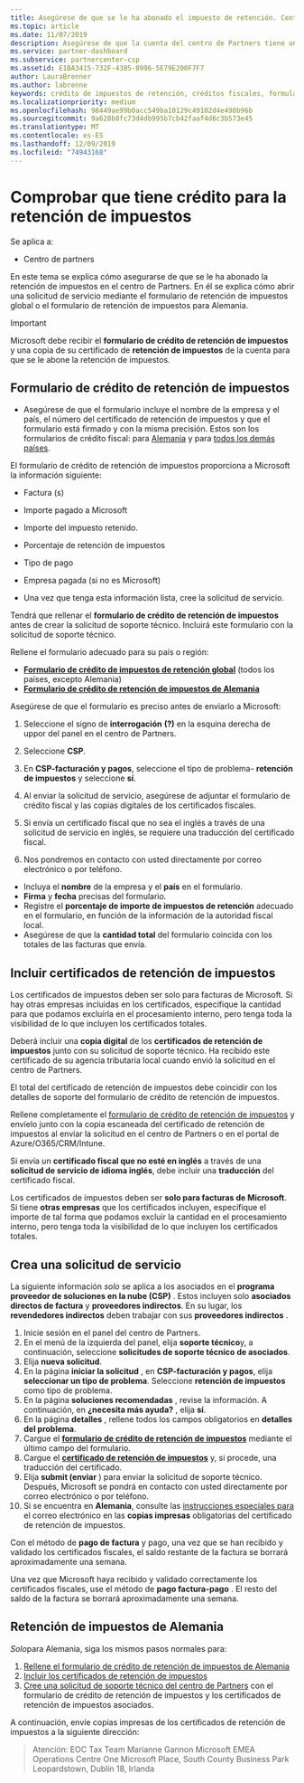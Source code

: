 ```yaml
---
title: Asegúrese de que se le ha abonado el impuesto de retención. Centro de Partners
ms.topic: article
ms.date: 11/07/2019
description: Asegúrese de que la cuenta del centro de Partners tiene un crédito por retención de impuestos y abra una solicitud de servicio si es necesario.
ms.service: partner-dashboard
ms.subservice: partnercenter-csp
ms.assetid: E1BA3415-732F-4385-8996-5E79E200F7F7
author: LauraBrenner
ms.author: labrenne
keywords: crédito de impuestos de retención, créditos fiscales, formulario de crédito fiscal alemana, crédito fiscal de formulario
ms.localizationpriority: medium
ms.openlocfilehash: 98449ae99b0acc549ba10129c49102d4e498b96b
ms.sourcegitcommit: 9a628b8fc73d4db995b7cb42faaf4d6c3b573e45
ms.translationtype: MT
ms.contentlocale: es-ES
ms.lasthandoff: 12/09/2019
ms.locfileid: "74943168"
---
```

# <a name="make-sure-you-are-credited-for-withholding-tax"></a>Comprobar que tiene crédito para la retención de impuestos

Se aplica a:

- Centro de partners

En este tema se explica cómo asegurarse de que se le ha abonado la retención de impuestos en el centro de Partners. En él se explica cómo abrir una solicitud de servicio mediante el formulario de retención de impuestos global o el formulario de retención de impuestos para Alemania.

> [!IMPORTANT]
> Microsoft debe recibir el **formulario de crédito de retención de impuestos** y una copia de su certificado de **retención de impuestos** de la cuenta para que se le abone la retención de impuestos.

## <a name="withholding-tax-credit-form"></a>Formulario de crédito de retención de impuestos

- Asegúrese de que el formulario incluye el nombre de la empresa y el país, el número del certificado de retención de impuestos y que el formulario está firmado y con la misma precisión. Estos son los formularios de crédito fiscal: para [Alemania](https://query.prod.cms.rt.microsoft.com/cms/api/am/binary/RE305Lo) y para [todos los demás países](https://query.prod.cms.rt.microsoft.com/cms/api/am/binary/RE30311).

El formulario de crédito de retención de impuestos proporciona a Microsoft la información siguiente:

- Factura (s)
- Importe pagado a Microsoft
- Importe del impuesto retenido.
- Porcentaje de retención de impuestos
- Tipo de pago
- Empresa pagada (si no es Microsoft)

- Una vez que tenga esta información lista, cree la solicitud de servicio.

Tendrá que rellenar el **formulario de crédito de retención de impuestos** antes de crear la solicitud de soporte técnico. Incluirá este formulario con la solicitud de soporte técnico.

Rellene el formulario adecuado para su país o región:

- [**Formulario de crédito de impuestos de retención global**](https://query.prod.cms.rt.microsoft.com/cms/api/am/binary/RE30311) (todos los países, excepto Alemania)
- [**Formulario de crédito de retención de impuestos de Alemania**](https://query.prod.cms.rt.microsoft.com/cms/api/am/binary/RE305Lo)

Asegúrese de que el formulario es preciso antes de enviarlo a Microsoft:

1. Seleccione el signo de **interrogación** **(?)** en la esquina derecha de uppor del panel en el centro de Partners.

2. Seleccione **CSP**.

3. En **CSP-facturación y pagos**, seleccione el tipo de problema- **retención de impuestos** y seleccione **sí**. 

4. Al enviar la solicitud de servicio, asegúrese de adjuntar el formulario de crédito fiscal y las copias digitales de los certificados fiscales.

5. Si envía un certificado fiscal que no sea el inglés a través de una solicitud de servicio en inglés, se requiere una traducción del certificado fiscal.

6. Nos pondremos en contacto con usted directamente por correo electrónico o por teléfono.

- Incluya el **nombre** de la empresa y el **país** en el formulario.
- **Firma** y **fecha** precisas del formulario.
- Registre el **porcentaje de importe de impuestos de retención** adecuado en el formulario, en función de la información de la autoridad fiscal local.
- Asegúrese de que la **cantidad total** del formulario coincida con los totales de las facturas que envía.

## <a name="include-withholding-tax-certificates"></a>Incluir certificados de retención de impuestos

Los certificados de impuestos deben ser solo para facturas de Microsoft. Si hay otras empresas incluidas en los certificados, especifique la cantidad para que podamos excluirla en el procesamiento interno, pero tenga toda la visibilidad de lo que incluyen los certificados totales. 

Deberá incluir una **copia digital** de los **certificados de retención de impuestos** junto con su solicitud de soporte técnico. Ha recibido este certificado de su agencia tributaria local cuando envió la solicitud en el centro de Partners.

El total del certificado de retención de impuestos debe coincidir con los detalles de soporte del formulario de crédito de retención de impuestos.

Rellene completamente el [formulario de crédito de retención de impuestos](https://query.prod.cms.rt.microsoft.com/cms/api/am/binary/RE305Lo) y envíelo junto con la copia escaneada del certificado de retención de impuestos al enviar la solicitud en el centro de Partners o en el portal de Azure/O365/CRM/Intune. 

Si envía un **certificado fiscal que no esté en inglés** a través de una **solicitud de servicio de idioma inglés**, debe incluir una **traducción** del certificado fiscal.

Los certificados de impuestos deben ser **solo para facturas de Microsoft**. Si tiene **otras empresas** que los certificados incluyen, especifique el importe de tal forma que podamos excluir la cantidad en el procesamiento interno, pero tenga toda la visibilidad de lo que incluyen los certificados totales.

## <a name="create-a-service-request"></a>Crea una solicitud de servicio

La siguiente información *solo* se aplica a los asociados en el **programa proveedor de soluciones en la nube (CSP)** . Estos incluyen solo **asociados directos de factura** y **proveedores indirectos**. En su lugar, los **revendedores indirectos** deben trabajar con sus **proveedores indirectos** .

1. Inicie sesión en el panel del centro de Partners.
2. En el menú de la izquierda del panel, elija **soporte técnico**y, a continuación, seleccione **solicitudes de soporte técnico de asociados**.
3. Elija **nueva solicitud**.
4. En la página **iniciar la solicitud** , en **CSP-facturación y pagos**, elija **seleccionar un tipo de problema**. Seleccione **retención de impuestos** como tipo de problema.
5. En la página **soluciones recomendadas** , revise la información. A continuación, en **¿necesita más ayuda?** , elija **sí**.
6. En la página **detalles** , rellene todos los campos obligatorios en **detalles del problema**.
7. Cargue el [**formulario de crédito de retención de impuestos**](#withholding-tax-credit-form) mediante el último campo del formulario.
8. Cargue el [**certificado de retención de impuestos**](#include-withholding-tax-certificates) y, si procede, una traducción del certificado.
9. Elija **submit (enviar** ) para enviar la solicitud de soporte técnico. Después, Microsoft se pondrá en contacto con usted directamente por correo electrónico o por teléfono. 
10. Si se encuentra en **Alemania**, consulte las [instrucciones especiales para](#germany-tax-withholding) el correo electrónico en las **copias impresas** obligatorias del certificado de retención de impuestos.

Con el método de **pago de factura** y pago, una vez que se han recibido y validado los certificados fiscales, el saldo restante de la factura se borrará aproximadamente una semana.

Una vez que Microsoft haya recibido y validado correctamente los certificados fiscales, use el método de **pago factura-pago** . El resto del saldo de la factura se borrará aproximadamente una semana.

## <a name="germany-tax-withholding"></a>Retención de impuestos de Alemania

*Solo*para Alemania, siga los mismos pasos normales para:

1. [Rellene el formulario de crédito de retención de impuestos de Alemania](#withholding-tax-credit-form)
2. [Incluir los certificados de retención de impuestos](#include-withholding-tax-certificates)
3. [Cree una solicitud de soporte técnico del centro de Partners](#create-a-service-request) con el formulario de crédito de retención de impuestos y los certificados de retención de impuestos asociados.

A continuación, envíe copias impresas de los certificados de retención de impuestos a la siguiente dirección:

> Atención: EOC Tax Team Marianne Gannon Microsoft EMEA Operations Centre One Microsoft Place, South County Business Park Leopardstown, Dublín 18, Irlanda
